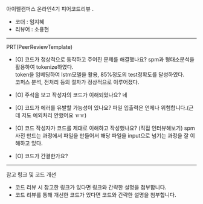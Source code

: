 

아이펠캠퍼스 온라인4기 피어코드리뷰
.
- 코더 : 임지혜
- 리뷰어 : 소용현
-------------------------------------------------- -----------

PRT(PeerReviewTemplate)

- [O] 코드가 정상적으로 동작하고 주어진 문제를 해결했나요?
spm과 형태소분석을 활용하여 tokenize하였다.  
token을 임베딩하여 lstm모델을 활용, 85%정도의 test정확도를 달성하였다.  
코퍼스 분석, 전처리 등의 절차가 정상적으로 이루어졌다.

- [O] 주석을 보고 작성자의 코드가 이해되었나요?
네
- [O] 코드가 에러를 유발할 가능성이 있나요?
파일 입출력은 언제나 위험합니다.(근데 저도 예외처리 안했어요 ㅠㅠ)

- [O] 코드 작성자가 코드를 제대로 이해하고 작성했나요? (직접 인터뷰해보기)
spm 사전 만드는 과정에서 파일을 만들어서 해당 파일을 input으로 넘기는 과정을 잘 이해하고 있다.
- [O] 코드가 간결한가요?

----------------------------------------------

참고 링크 및 코드 개선
- 코드 리뷰 시 참고한 링크가 있다면 링크와 간략한 설명을 첨부합니다.
- 코드 리뷰를 통해 개선한 코드가 있다면 코드와 간략한 설명을 첨부합니다.
